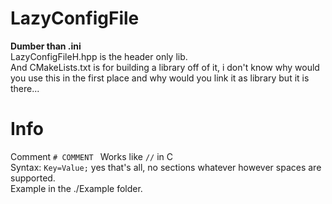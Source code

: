 # LazyConfigFile
**Dumber than .ini** \
LazyConfigFileH.hpp is the header only lib. \
And CMakeLists.txt is for building a library off of it, i don't know why would you use this in the first place and why would you link it as library but it is there...

# Info
Comment ```# COMMENT ``` Works like ```//``` in C \
Syntax: ```Key=Value;``` yes that's all, no sections whatever however spaces are supported. \
Example in the ./Example folder.